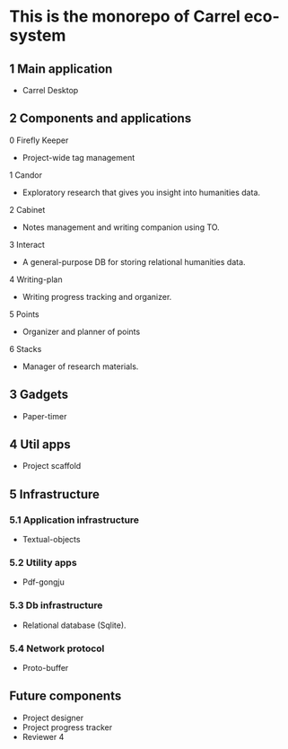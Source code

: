# This is the monorepo of Carrel eco-system

## 1 Main application

- Carrel Desktop

## 2 Components and applications

0 Firefly Keeper

- Project-wide tag management

1 Candor

- Exploratory research that gives you insight into humanities data.

2 Cabinet

- Notes management and writing companion using TO.

3 Interact

- A general-purpose DB for storing relational humanities data.

4 Writing-plan

- Writing progress tracking and organizer.

5 Points

- Organizer and planner of points

6 Stacks

- Manager of research materials.

## 3 Gadgets

- Paper-timer

## 4 Util apps

- Project scaffold

## 5 Infrastructure

### 5.1 Application infrastructure

- Textual-objects

### 5.2 Utility apps

- Pdf-gongju

### 5.3 Db infrastructure

- Relational database (Sqlite).

### 5.4 Network protocol

- Proto-buffer

## Future components

- Project designer
- Project progress tracker
- Reviewer 4